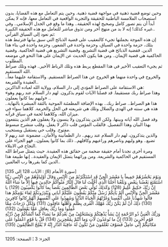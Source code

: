 ------------------------------------------------------------------------

وحين توضع قضية ذهنية في مواجهة قضية ذهنية. وحين يتم التعامل مع هذه
القضايا، بدون استصحاب الملامسة الباطنية للحقيقة والتجربة الواقعية في
التعامل معها، فإنه لا يمكن أبداً أن يتم تصور كامل وصحيح لهذه الحقيقة..
وهذا ما وقع في الجدل الإسلامي.. وفي غيره كذلك! إنه لا بد من منهج آخر ومن
تذوق مباشر للتعامل مع هذه الحقيقة الكبيرة..  
ثم نعود إلى السياق القرآني:  
إن هذه الموجة بجملتها تجيء كالتعقيب على قضية الذبائح التي سبق بيانها
فترتبط هذه بتلك، حزمة واحدة في السياق، وحزمة واحدة في الشعور، وحزمة
واحدة في بناء هذا الدين. فقضية الذبائح هي قضية التشريع. وقضية التشريع هي
قضية الحاكمية. وقضية الحاكمية هي قضية الإيمان.. ومن هنا يكون الحديث عن
الإيمان على هذا النحو في موضعه المطلوب.  
ثم يجيء التعقيب الأخير في هذا المقطع يربط هذه وتلك الرباط الأخير.. فهذه
وتلك صراط الله المستقيم.  
والخروج في واحدة منهما هو الخروج عن هذا الصراط المستقيم. والاستقامة
عليهما معاً.. العقيدة والشريعة..  
هي الاستقامة على الصراط المؤدي إلى دار السلام، وولاية الله لعباده
الذاكرين:  
«وهذا صراط ربك مستقيما. قد فصلنا الآيات لقوم يذكرون. لهم دار السلام عند
ربهم وهو وليهم بما كانوا يعملون» ..  
هذا هو الصراط.. صراط ربك.. بهذه الإضافة المطمئنة الموحية بالثقة المبشرة
بالنهاية.. هذه هي سنته في الهدى والضلال وتلك هي شريعته في الحل والحرمة.
كلاهما سواء في ميزان الله، وكلاهما لحمة في سياق قرآنه.  
وقد فصل الله آياته وبينها. ولكن الذين يتذكرون ولا ينسون ولا يغفلون هم
الذين ينتفعون بهذا البيان وهذا التفصيل. فالقلب المؤمن قلب ذاكر لا يغفل.
وقلب منشرح مبسوط مفتوح. وقلب حي يستقبل ويستجيب.  
والذين يتذكرون، لهم دار السلام عند ربهم.. دار الطمأنينة والأمان.. مضمونة
عند ربهم لا تضيع.. وهو وليهم وناصرهم وراعيهم وكافلهم.. ذلك بما كانوا
يعملون.. فهو الجزاء على النجاح في الابتلاء.  
ومرة أخرى نجدنا أمام حقيقة ضخمة من حقائق هذه العقيدة. حيث يتمثل صراط
الله المستقيم في الحاكمية والشريعة. ومن ورائهما يتمثل الإيمان والعقيدة..
إنها طبيعة هذا الدين كما يقررها رب العالمين..  
  
\[سورة الأنعام (6) : الآيات 128 الى 135\]  
وَيَوْمَ يَحْشُرُهُمْ جَمِيعاً يا مَعْشَرَ الْجِنِّ قَدِ اسْتَكْثَرْتُمْ مِنَ الْإِنْسِ وَقالَ أَوْلِياؤُهُمْ مِنَ
الْإِنْسِ رَبَّنَا اسْتَمْتَعَ بَعْضُنا بِبَعْضٍ وَبَلَغْنا أَجَلَنَا الَّذِي أَجَّلْتَ لَنا قالَ النَّارُ مَثْواكُمْ
خالِدِينَ فِيها إِلاَّ ما شاءَ اللَّهُ إِنَّ رَبَّكَ حَكِيمٌ عَلِيمٌ (128) وَكَذلِكَ نُوَلِّي بَعْضَ
الظَّالِمِينَ بَعْضاً بِما كانُوا يَكْسِبُونَ (129) يا مَعْشَرَ الْجِنِّ وَالْإِنْسِ أَلَمْ يَأْتِكُمْ رُسُلٌ
مِنْكُمْ يَقُصُّونَ عَلَيْكُمْ آياتِي وَيُنْذِرُونَكُمْ لِقاءَ يَوْمِكُمْ هذا قالُوا شَهِدْنا عَلى أَنْفُسِنا
وَغَرَّتْهُمُ الْحَياةُ الدُّنْيا وَشَهِدُوا عَلى أَنْفُسِهِمْ أَنَّهُمْ كانُوا كافِرِينَ (130) ذلِكَ أَنْ لَمْ
يَكُنْ رَبُّكَ مُهْلِكَ الْقُرى بِظُلْمٍ وَأَهْلُها غافِلُونَ (131) وَلِكُلٍّ دَرَجاتٌ مِمَّا عَمِلُوا وَما رَبُّكَ
بِغافِلٍ عَمَّا يَعْمَلُونَ (132)  
وَرَبُّكَ الْغَنِيُّ ذُو الرَّحْمَةِ إِنْ يَشَأْ يُذْهِبْكُمْ وَيَسْتَخْلِفْ مِنْ بَعْدِكُمْ ما يَشاءُ كَما أَنْشَأَكُمْ
مِنْ ذُرِّيَّةِ قَوْمٍ آخَرِينَ (133) إِنَّ ما تُوعَدُونَ لَآتٍ وَما أَنْتُمْ بِمُعْجِزِينَ (134) قُلْ يا
قَوْمِ اعْمَلُوا عَلى مَكانَتِكُمْ إِنِّي عامِلٌ فَسَوْفَ تَعْلَمُونَ مَنْ تَكُونُ لَهُ عاقِبَةُ الدَّارِ إِنَّهُ
لا يُفْلِحُ الظَّالِمُونَ (135)

------------------------------------------------------------------------

الجزء: 3 ¦ الصفحة: 1205
